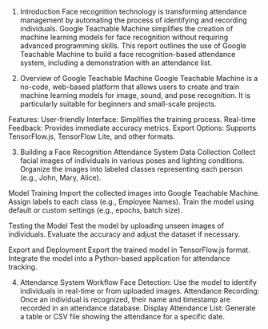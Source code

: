 1. Introduction
Face recognition technology is transforming attendance management by automating the process of identifying and recording individuals. Google Teachable Machine simplifies the creation of machine learning models for face recognition without requiring advanced programming skills. This report outlines the use of Google Teachable Machine to build a face recognition-based attendance system, including a demonstration with an attendance list.

2. Overview of Google Teachable Machine
Google Teachable Machine is a no-code, web-based platform that allows users to create and train machine learning models for image, sound, and pose recognition. It is particularly suitable for beginners and small-scale projects.

Features:
User-friendly Interface: Simplifies the training process.
Real-time Feedback: Provides immediate accuracy metrics.
Export Options: Supports TensorFlow.js, TensorFlow Lite, and other formats.

3. Building a Face Recognition Attendance System
Data Collection
Collect facial images of individuals in various poses and lighting conditions.
Organize the images into labeled classes representing each person (e.g., John, Mary, Alice).

Model Training
Import the collected images into Google Teachable Machine.
Assign labels to each class (e.g., Employee Names).
Train the model using default or custom settings (e.g., epochs, batch size).

Testing the Model
Test the model by uploading unseen images of individuals.
Evaluate the accuracy and adjust the dataset if necessary.

Export and Deployment
Export the trained model in TensorFlow.js format.
Integrate the model into a Python-based application for attendance tracking.

4. Attendance System Workflow
Face Detection: Use the model to identify individuals in real-time or from uploaded images.
Attendance Recording: Once an individual is recognized, their name and timestamp are recorded in an attendance database.
Display Attendance List: Generate a table or CSV file showing the attendance for a specific date.
